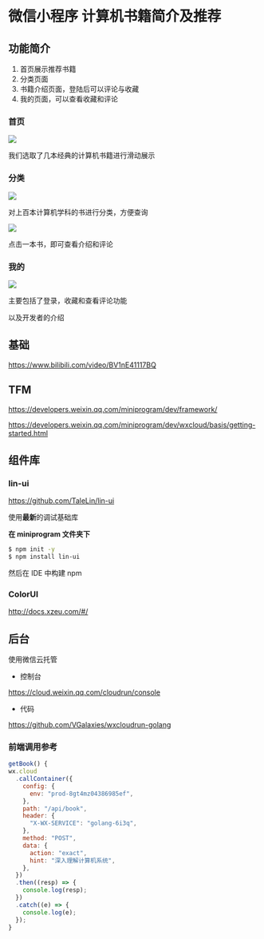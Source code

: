 # 微信小程序 计算机书籍简介及推荐

## 功能简介

1. 首页展示推荐书籍
2. 分类页面
3. 书籍介绍页面，登陆后可以评论与收藏
4. 我的页面，可以查看收藏和评论

### 首页

![](assets/umV4TNYDSijc7FG.jpg)

我们选取了几本经典的计算机书籍进行滑动展示

### 分类

![](assets/EKvcVQ79pw2TS4Z.jpg)

对上百本计算机学科的书进行分类，方便查询

![](assets/jNHXDc1tVvxyTer.jpg)

点击一本书，即可查看介绍和评论

### 我的

![](assets/1jL9rnaD25m8RJp.jpg)

主要包括了登录，收藏和查看评论功能

以及开发者的介绍

## 基础

https://www.bilibili.com/video/BV1nE41117BQ

## TFM

https://developers.weixin.qq.com/miniprogram/dev/framework/

https://developers.weixin.qq.com/miniprogram/dev/wxcloud/basis/getting-started.html

## 组件库

### lin-ui

https://github.com/TaleLin/lin-ui

使用**最新**的调试基础库

**在 miniprogram 文件夹下**

```bash
$ npm init -y
$ npm install lin-ui
```

然后在 IDE 中构建 npm

### ColorUI

http://docs.xzeu.com/#/

## 后台

使用微信云托管

- 控制台

https://cloud.weixin.qq.com/cloudrun/console

- 代码

https://github.com/VGalaxies/wxcloudrun-golang

### 前端调用参考

```js
getBook() {
wx.cloud
  .callContainer({
    config: {
      env: "prod-8gt4mz04386985ef",
    },
    path: "/api/book",
    header: {
      "X-WX-SERVICE": "golang-6i3q",
    },
    method: "POST",
    data: {
      action: "exact",
      hint: "深入理解计算机系统",
    },
  })
  .then((resp) => {
    console.log(resp);
  })
  .catch((e) => {
    console.log(e);
  });
}
```
